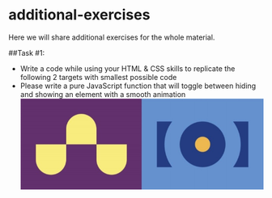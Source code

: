 # additional-exercises
Here we will share additional exercises for the whole material.

##Task #1:
- Write a code while using your HTML & CSS skills to replicate the following 2 targets with smallest possible code
- Please write a pure JavaScript function that will toggle between hiding and showing an element with a smooth animation
![task1](task1.jpg)
